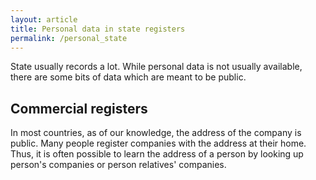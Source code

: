 ```yaml
---
layout: article
title: Personal data in state registers
permalink: /personal_state
---
```


State usually records a lot. While personal data is not usually available, there are some bits of data which are meant to be public.


## Commercial registers

In most countries, as of our knowledge, the address of the company is public. Many people register companies with the address at their home. Thus, it is often possible to learn the address of a person by looking up person's companies or person relatives' companies.
